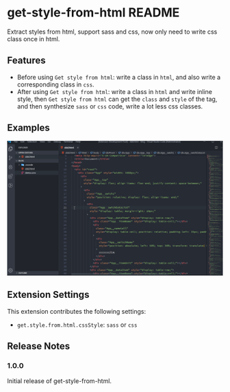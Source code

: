 # get-style-from-html README

Extract styles from html, support sass and css, now only need to write css class once in html.

## Features

- Before using `Get style from html`: write a class in `html`, and also write a corresponding class in `css`.
- After using `Get style from html`: write a class in `html` and write inline style, then `Get style from html` can get the `class` and `style` of the tag, and then synthesize `sass` or `css` code, write a lot less css classes.

## Examples

![example sass](images/example-sass.gif)

## Extension Settings

This extension contributes the following settings:

- `get.style.from.html.cssStyle`: `sass` or `css`

## Release Notes

### 1.0.0

Initial release of get-style-from-html.

